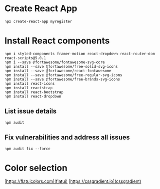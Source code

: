 # Create React App
```
npx create-react-app myregister
```

# Install React components
```
npm i styled-components framer-motion react-dropdown react-router-dom react-scripts@5.0.1
npm i --save @fortawesome/fontawesome-svg-core
npm install --save @fortawesome/free-solid-svg-icons
npm install --save @fortawesome/react-fontawesome
npm install --save @fortawesome/free-regular-svg-icons
npm install --save @fortawesome/free-brands-svg-icons
npm install react-icons
npm install reactstrap
npm install react-bootstrap
npm install react-dropdown
```

## List issue details
```
npm audit
```

## Fix vulnerabilities and address all issues
```
npm audit fix --force
```

# Color selection
[https://flatuicolors.com](flatui)
[https://cssgradient.io](cssgradient)